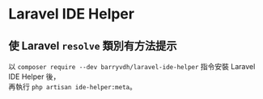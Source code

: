 # Laravel IDE Helper

## 使 Laravel `resolve` 類別有方法提示

以 `composer require --dev barryvdh/laravel-ide-helper` 指令安裝 Laravel IDE Helper 後，  
再執行 `php artisan ide-helper:meta`。
